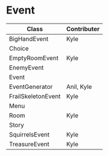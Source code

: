 # Event
| Class | Contributer |
|-------|-------------|
|BigHandEvent|Kyle|
|Choice||
|EmptyRoomEvent|Kyle|
|EnemyEvent||
|Event||
|EventGenerator|Anil, Kyle|
|FrailSkeletonEvent|Kyle|
|Menu||
|Room|Kyle|
|Story||
|SquirrelsEvent|Kyle|
|TreasureEvent|Kyle|
